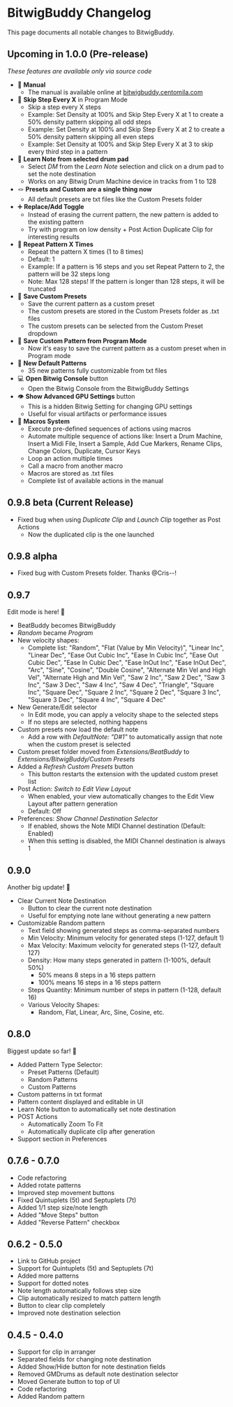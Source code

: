# BitwigBuddy Changelog

This page documents all notable changes to BitwigBuddy.

## Upcoming in 1.0.0 (Pre-release)

*These features are available only via source code*

- 📙 **Manual**
  - The manual is available online at [bitwigbuddy.centomila.com](https://bitwigbuddy.centomila.com)
- 🦘 **Skip Step Every X** in Program Mode
  - Skip a step every X steps
  - Example: Set Density at 100% and Skip Step Every X at 1 to create a 50% density pattern skipping all odd steps
  - Example: Set Density at 100% and Skip Step Every X at 2 to create a 50% density pattern skipping all even steps
  - Example: Set Density at 100% and Skip Step Every X at 3 to skip every third step in a pattern
- 🥁 **Learn Note from selected drum pad**
  - Select _DM_ from the _Learn Note_ selection and click on a drum pad to set the note destination
  - Works on any Bitwig Drum Machine device in tracks from 1 to 128
- 🪢 **Presets and Custom are a single thing now**
  - All default presets are txt files like the Custom Presets folder
- ➕ **Replace/Add Toggle**
  - Instead of erasing the current pattern, the new pattern is added to the existing pattern
  - Try with program on low density + Post Action Duplicate Clip for interesting results
- 🔁 **Repeat Pattern X Times**
  - Repeat the pattern X times (1 to 8 times)
  - Default: 1
  - Example: If a pattern is 16 steps and you set Repeat Pattern to 2, the pattern will be 32 steps long
  - Note: Max 128 steps! If the pattern is longer than 128 steps, it will be truncated
- 💾 **Save Custom Presets**
  - Save the current pattern as a custom preset
  - The custom presets are stored in the Custom Presets folder as .txt files
  - The custom presets can be selected from the Custom Preset dropdown
- 💾 **Save Custom Pattern from Program Mode**
  - Now it's easy to save the current pattern as a custom preset when in Program mode
- 🥁 **New Default Patterns**
  - 35 new patterns fully customizable from txt files
- 💻 **Open Bitwig Console** button
  - Open the Bitwig Console from the BitwigBuddy Settings
- 👁️ **Show Advanced GPU Settings** button
  - This is a hidden Bitwig Setting for changing GPU settings
  - Useful for visual artifacts or performance issues
- 🤖 **Macros System**
  - Execute pre-defined sequences of actions using macros
  - Automate multiple sequence of actions like: Insert a Drum Machine, Insert a Midi File, Insert a Sample, Add Cue Markers, Rename Clips, Change Colors, Duplicate, Cursor Keys
  - Loop an action multiple times
  - Call a macro from another macro
  - Macros are stored as .txt files
  - Complete list of available actions in the manual

## 0.9.8 beta (Current Release)

- Fixed bug when using _Duplicate Clip_ and _Launch Clip_ together as Post Actions
  - Now the duplicated clip is the one launched

## 0.9.8 alpha

- Fixed bug with Custom Presets folder. Thanks @Cris--!

## 0.9.7

Edit mode is here! 🥳

- BeatBuddy becomes BitwigBuddy
- _Random_ became _Program_
- New velocity shapes:
  - Complete list: "Random", "Flat (Value by Min Velocity)", "Linear Inc", "Linear Dec", "Ease Out Cubic Inc", "Ease In Cubic Inc", "Ease Out Cubic Dec", "Ease In Cubic Dec", "Ease InOut Inc", "Ease InOut Dec", "Arc", "Sine", "Cosine", "Double Cosine", "Alternate Min Vel and High Vel", "Alternate High and Min Vel", "Saw 2 Inc", "Saw 2 Dec", "Saw 3 Inc", "Saw 3 Dec", "Saw 4 Inc", "Saw 4 Dec", "Triangle", "Square Inc", "Square Dec", "Square 2 Inc", "Square 2 Dec", "Square 3 Inc", "Square 3 Dec", "Square 4 Inc", "Square 4 Dec"
- New Generate/Edit selector
  - In Edit mode, you can apply a velocity shape to the selected steps
  - If no steps are selected, nothing happens
- Custom presets now load the default note
  - Add a row with _DefaultNote: "D#1"_ to automatically assign that note when the custom preset is selected
- Custom preset folder moved from _Extensions/BeatBuddy_ to _Extensions/BitwigBuddy/Custom Presets_
- Added a _Refresh Custom Presets_ button
  - This button restarts the extension with the updated custom preset list
- Post Action: _Switch to Edit View Layout_
  - When enabled, your view automatically changes to the Edit View Layout after pattern generation
  - Default: Off
- Preferences: _Show Channel Destination Selector_
  - If enabled, shows the Note MIDI Channel destination (Default: Enabled)
  - When this setting is disabled, the MIDI Channel destination is always 1

## 0.9.0

Another big update! 🎉

- Clear Current Note Destination
  - Button to clear the current note destination
  - Useful for emptying note lane without generating a new pattern
- Customizable Random pattern
  - Text field showing generated steps as comma-separated numbers
  - Min Velocity: Minimum velocity for generated steps (1-127, default 1)
  - Max Velocity: Maximum velocity for generated steps (1-127, default 127)
  - Density: How many steps generated in pattern (1-100%, default 50%)
    - 50% means 8 steps in a 16 steps pattern
    - 100% means 16 steps in a 16 steps pattern
  - Steps Quantity: Minimum number of steps in pattern (1-128, default 16)
  - Various Velocity Shapes:
    - Random, Flat, Linear, Arc, Sine, Cosine, etc.

## 0.8.0

Biggest update so far! 🎉

- Added Pattern Type Selector:
  - Preset Patterns (Default)
  - Random Patterns
  - Custom Patterns
- Custom patterns in txt format
- Pattern content displayed and editable in UI
- Learn Note button to automatically set note destination
- POST Actions
  - Automatically Zoom To Fit
  - Automatically duplicate clip after generation
- Support section in Preferences

## 0.7.6 - 0.7.0

- Code refactoring
- Added rotate patterns
- Improved step movement buttons
- Fixed Quintuplets (5t) and Septuplets (7t)
- Added 1/1 step size/note length
- Added "Move Steps" button
- Added "Reverse Pattern" checkbox

## 0.6.2 - 0.5.0

- Link to GitHub project
- Support for Quintuplets (5t) and Septuplets (7t)
- Added more patterns
- Support for dotted notes
- Note length automatically follows step size
- Clip automatically resized to match pattern length
- Button to clear clip completely
- Improved note destination selection

## 0.4.5 - 0.4.0

- Support for clip in arranger
- Separated fields for changing note destination
- Added Show/Hide button for note destination fields
- Removed GMDrums as default note destination selector
- Moved Generate button to top of UI
- Code refactoring
- Added Random pattern
